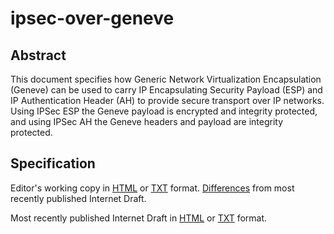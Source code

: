 # ipsec-over-geneve

## Abstract 
This document specifies how Generic Network Virtualization
Encapsulation (Geneve) can be used to carry IP Encapsulating Security
Payload (ESP) and IP Authentication Header (AH) to provide secure
transport over IP networks. Using IPSec ESP the Geneve payload is
encrypted and integrity protected, and using IPSec AH the Geneve headers
and payload are integrity protected.

## Specification
Editor's working copy in [HTML](http://htmlpreview.github.io/?https://raw.githubusercontent.com/danwing/ipsec-over-geneve/master/draft-boutros-nvo3-ipsec-over-geneve.html) or [TXT](https://raw.githubusercontent.com/danwing/ipsec-over-geneve/master/draft-boutros-nvo3-ipsec-over-geneve.txt) format.  [Differences](https://tools.ietf.org/rfcdiff?url1=https://tools.ietf.org/id/boutros-nvo3-ipsec-over-geneve.txt&url2=https://raw.githubusercontent.com/danwing/ipsec-over-geneve/master/draft-boutros-nvo3-ipsec-over-geneve.txt) from most recently published Internet Draft.

Most recently published Internet Draft in [HTML](https://tools.ietf.org/html/draft-boutros-nvo3-ipsec-over-geneve) or [TXT](https://tools.ietf.org/txt/boutros-nvo3-ipsec-over-geneve) format.

